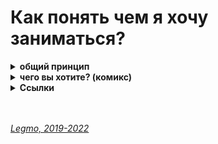 # Как понять чем я хочу заниматься? #

<details><summary><b>общий принцип</b></summary><p>  

Общий принцип такой:<br>
Находишь занятие, которое нравится тебе настолько, что готов заниматься им бесплатно. И занимаешься.

Как работает:
- Чтоб получать деньги надо стать мастером.
- Чтоб стать мастером надо потратить на эту сферу намного больше времени, чем другие. Тебя зовут на вечеринку, а ты:
  «Не, я дома посижу — отлажу программу (поиграю на гитаре / разучу движения / порисую...)». И так раз за разом.
- Потом количество потраченного времени перейдёт в качество, и ты станешь крутым специалистом в данном деле.
- Если пытаешься заниматься тем, чего не любишь - ты просто не сможешь заставить себя тратить нужное количество времени.
  Никак не выйдет. Надо, чтоб эта деятельность была как компьютерная игра для подростка — пора спать (домой / в кино...)
  , но очень хочется пройти этот уровень (поправить баг, сверстать страницу, дорисовать иллюстрацию...)
- И в целом, люди чувствуют, когда кто-то любит своё дело (это невозможно подделать). А к тем кто любит своё дело
  обращаются чаще и охотнее.

<br></p>
</details>

<details><summary><b>чего вы хотите? (комикс)</b></summary><p>  

![](https://github.com/Legmo/notes/blob/master/Assets/Img/destination_1.jpg)
![](https://github.com/Legmo/notes/blob/master/Assets/Img/destination_2.jpg)
![](https://github.com/Legmo/notes/blob/master/Assets/Img/destination_3.jpg)
![](https://github.com/Legmo/notes/blob/master/Assets/Img/destination_4.jpg)
![](https://github.com/Legmo/notes/blob/master/Assets/Img/destination_5.jpg)
![](https://github.com/Legmo/notes/blob/master/Assets/Img/destination_6.jpg)
![](https://github.com/Legmo/notes/blob/master/Assets/Img/destination_7.jpg)
![](https://github.com/Legmo/notes/blob/master/Assets/Img/destination_8.jpg)

<br></p>
</details>

<!--
<details><summary><b>про следование чужим советам</b><ѵ/summary><p>  

![](https://github.com/Legmo/notes/blob/master/Assets/Img/quotes.jpg) 
<br></p>
</details>
-->

<details><summary><b>Ссылки</b></summary><p>  

- [Пирог И - анализ предназначения человека](https://www.ivanpirog.com/posts/analiz-prednaznacheniya-cheloveka/)
- [youtube. Резанова Л - Поиск призвания: 5 выводов, которые сохранят 10 лет вашей жизни](https://www.youtube.com/watch?v=hjbi0jlopwq)
- [youtube. Стив Джобс - Как понять, что ты хочешь действительно (лекция в стэнфордском университете, 2005)](https://www.youtube.com/watch?v=rd-0d8lhstc)
- [youtube. IT-Kamasutra - Как стать программистом! 3 бесплатных крутых шага! (JavaScript, Front-end)](https://youtu.be/hFOZYaVHD6A)
- [youtube. IT-Kamasutra - Как стать программистом за 1 месяц? Никак?](https://www.youtube.com/watch?v=__B3kJ8YhSw)

<br></p>
</details>

<br> 
<br> 

*[Legmo, 2019-2022](https://github.com/legmo/notes/)*